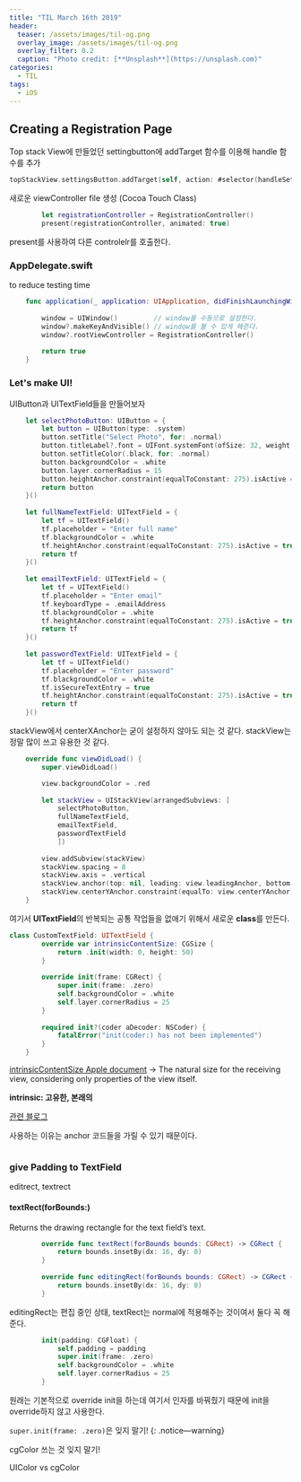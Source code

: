 ```yaml
---
title: "TIL March 16th 2019"
header:
  teaser: /assets/images/til-og.png
  overlay_image: /assets/images/til-og.png
  overlay_filter: 0.2
  caption: "Photo credit: [**Unsplash**](https://unsplash.com)"
categories:
  - TIL
tags:
  - iOS
---
```




## Creating a Registration Page

Top stack View에 만들었던 settingbutton에 addTarget 함수를 이용해 handle 함수를 추가

```swift
topStackView.settingsButton.addTarget(self, action: #selector(handleSettings), for: .touchUpInside)
```



새로운 viewController file 생성 (Cocoa Touch Class)

```swift
		let registrationController = RegistrationController()
        present(registrationController, animated: true)
```

present를 사용하여 다른 controlelr를 호출한다.



### AppDelegate.swift

to reduce testing time

```swift
	func application(_ application: UIApplication, didFinishLaunchingWithOptions launchOptions: [UIApplication.LaunchOptionsKey: Any]?) -> Bool {
        
        window = UIWindow()         // window를 수동으로 설정한다.
        window?.makeKeyAndVisible() // window를 볼 수 있게 해준다.
        window?.rootViewController = RegistrationController()
        
        return true
    }
```



### Let's make UI!

UIButton과 UITextField들을 만들어보자

```swift
    let selectPhotoButton: UIButton = {
        let button = UIButton(type: .system)
        button.setTitle("Select Photo", for: .normal)
        button.titleLabel?.font = UIFont.systemFont(ofSize: 32, weight: .heavy)
        button.setTitleColor(.black, for: .normal)
        button.backgroundColor = .white
        button.layer.cornerRadius = 15
        button.heightAnchor.constraint(equalToConstant: 275).isActive = true
        return button
    }()
    
    let fullNameTextField: UITextField = {
        let tf = UITextField()
        tf.placeholder = "Enter full name"
        tf.blackgroundColor = .white
        tf.heightAnchor.constraint(equalToConstant: 275).isActive = true
        return tf
    }()
    
    let emailTextField: UITextField = {
        let tf = UITextField()
        tf.placeholder = "Enter email"
        tf.keyboardType = .emailAddress
		tf.blackgroundColor = .white
        tf.heightAnchor.constraint(equalToConstant: 275).isActive = true
        return tf
    }()
    
    let passwordTextField: UITextField = {
        let tf = UITextField()
        tf.placeholder = "Enter password"
        tf.blackgroundColor = .white
        tf.isSecureTextEntry = true
        tf.heightAnchor.constraint(equalToConstant: 275).isActive = true
        return tf
    }()
```

stackView에서 centerXAnchor는 굳이 설정하지 않아도 되는 것 같다.
stackView는 정말 많이 쓰고 유용한 것 같다.

```swift
    override func viewDidLoad() {
        super.viewDidLoad()

        view.backgroundColor = .red
        
        let stackView = UIStackView(arrangedSubviews: [
            selectPhotoButton,
            fullNameTextField,
            emailTextField,
            passwordTextField
            ])
        
        view.addSubview(stackView)
        stackView.spacing = 8
        stackView.axis = .vertical
        stackView.anchor(top: nil, leading: view.leadingAnchor, bottom: nil, trailing: view.trailingAnchor, padding: .init(top: 0, left: 50, bottom: 0, right: 50))
        stackView.centerYAnchor.constraint(equalTo: view.centerYAnchor).isActive = true
    }
```



여기서 **UITextField**의 반복되는 공통 작업들을 없애기 위해서 새로운 **class**를 만든다.

```swift
class CustomTextField: UITextField {
        override var intrinsicContentSize: CGSize {
            return .init(width: 0, height: 50)
        }
        
        override init(frame: CGRect) {
            super.init(frame: .zero)
            self.backgroundColor = .white
            self.layer.cornerRadius = 25
        }
        
        required init?(coder aDecoder: NSCoder) {
            fatalError("init(coder:) has not been implemented")
        }
    }
```

[intrinsicContentSize Apple document](https://developer.apple.com/documentation/uikit/uiview/1622600-intrinsiccontentsize)
-> The natural size for the receiving view, considering only properties of the view itself.

**intrinsic: 고유한, 본래의**

[관련 블로그](https://magi82.github.io/ios-intrinsicContentSize/)

사용하는 이유는 anchor 코드들을 가릴 수 있기 때문이다.

```

```



### give Padding to TextField

editrect, textrect

#### textRect(forBounds:)

Returns the drawing rectangle for the text field’s text.

```swift
        override func textRect(forBounds bounds: CGRect) -> CGRect {
            return bounds.insetBy(dx: 16, dy: 0)
        }
        
        override func editingRect(forBounds bounds: CGRect) -> CGRect {
            return bounds.insetBy(dx: 16, dy: 0)
        }
```

editingRect는 편집 중인 상태, textRect는 normal에 적용해주는 것이여서 둘다 꼭 해준다.


```swift
		init(padding: CGFloat) {
            self.padding = padding
            super.init(frame: .zero)
            self.backgroundColor = .white
            self.layer.cornerRadius = 25
        }
```

원래는 기본적으로 override init을 하는데 여기서 인자를 바꿔줬기 때문에 init을 override하지 않고 사용한다.

`super.init(frame: .zero)`은 잊지 말기!
{: .notice—warning}



cgColor 쓰는 것 잊지 말기!

UIColor vs cgColor



